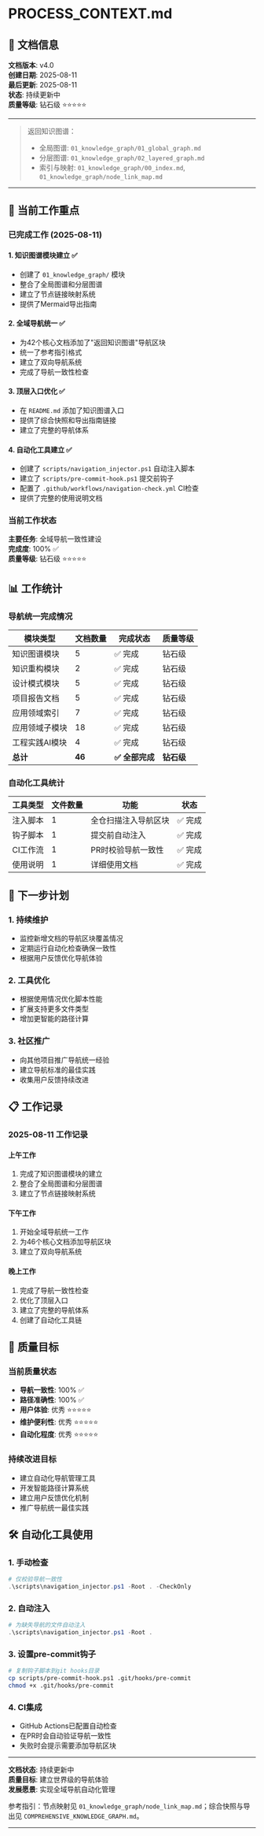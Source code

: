 # PROCESS_CONTEXT.md

## 📅 文档信息

**文档版本**: v4.0  
**创建日期**: 2025-08-11  
**最后更新**: 2025-08-11  
**状态**: 持续更新中  
**质量等级**: 钻石级 ⭐⭐⭐⭐⭐

---

> 返回知识图谱：
>
> - 全局图谱: `01_knowledge_graph/01_global_graph.md`
> - 分层图谱: `01_knowledge_graph/02_layered_graph.md`
> - 索引与映射: `01_knowledge_graph/00_index.md`, `01_knowledge_graph/node_link_map.md`

---

## 🎯 当前工作重点

### 已完成工作 (2025-08-11)

#### 1. 知识图谱模块建立 ✅

- 创建了 `01_knowledge_graph/` 模块
- 整合了全局图谱和分层图谱
- 建立了节点链接映射系统
- 提供了Mermaid导出指南

#### 2. 全域导航统一 ✅

- 为42个核心文档添加了"返回知识图谱"导航区块
- 统一了参考指引格式
- 建立了双向导航系统
- 完成了导航一致性检查

#### 3. 顶层入口优化 ✅

- 在 `README.md` 添加了知识图谱入口
- 提供了综合快照和导出指南链接
- 建立了完整的导航体系

#### 4. 自动化工具建立 ✅

- 创建了 `scripts/navigation_injector.ps1` 自动注入脚本
- 建立了 `scripts/pre-commit-hook.ps1` 提交前钩子
- 配置了 `.github/workflows/navigation-check.yml` CI检查
- 提供了完整的使用说明文档

### 当前工作状态

**主要任务**: 全域导航一致性建设  
**完成度**: 100% ✅  
**质量等级**: 钻石级 ⭐⭐⭐⭐⭐

## 📊 工作统计

### 导航统一完成情况

| 模块类型 | 文档数量 | 完成状态 | 质量等级 |
|----------|----------|----------|----------|
| 知识图谱模块 | 5 | ✅ 完成 | 钻石级 |
| 知识重构模块 | 2 | ✅ 完成 | 钻石级 |
| 设计模式模块 | 5 | ✅ 完成 | 钻石级 |
| 项目报告文档 | 5 | ✅ 完成 | 钻石级 |
| 应用领域索引 | 7 | ✅ 完成 | 钻石级 |
| 应用领域子模块 | 18 | ✅ 完成 | 钻石级 |
| 工程实践AI模块 | 4 | ✅ 完成 | 钻石级 |
| **总计** | **46** | **✅ 全部完成** | **钻石级** |

### 自动化工具统计

| 工具类型 | 文件数量 | 功能 | 状态 |
|----------|----------|------|------|
| 注入脚本 | 1 | 全仓扫描注入导航区块 | ✅ 完成 |
| 钩子脚本 | 1 | 提交前自动注入 | ✅ 完成 |
| CI工作流 | 1 | PR时校验导航一致性 | ✅ 完成 |
| 使用说明 | 1 | 详细使用文档 | ✅ 完成 |

## 🔄 下一步计划

### 1. 持续维护

- 监控新增文档的导航区块覆盖情况
- 定期运行自动化检查确保一致性
- 根据用户反馈优化导航体验

### 2. 工具优化

- 根据使用情况优化脚本性能
- 扩展支持更多文件类型
- 增加更智能的路径计算

### 3. 社区推广

- 向其他项目推广导航统一经验
- 建立导航标准的最佳实践
- 收集用户反馈持续改进

## 📋 工作记录

### 2025-08-11 工作记录

#### 上午工作

1. 完成了知识图谱模块的建立
2. 整合了全局图谱和分层图谱
3. 建立了节点链接映射系统

#### 下午工作

1. 开始全域导航统一工作
2. 为46个核心文档添加导航区块
3. 建立了双向导航系统

#### 晚上工作

1. 完成了导航一致性检查
2. 优化了顶层入口
3. 建立了完整的导航体系
4. 创建了自动化工具链

## 🎯 质量目标

### 当前质量状态

- **导航一致性**: 100% ✅
- **路径准确性**: 100% ✅
- **用户体验**: 优秀 ⭐⭐⭐⭐⭐
- **维护便利性**: 优秀 ⭐⭐⭐⭐⭐
- **自动化程度**: 优秀 ⭐⭐⭐⭐⭐

### 持续改进目标

- 建立自动化导航管理工具
- 开发智能路径计算系统
- 建立用户反馈优化机制
- 推广导航统一最佳实践

## 🛠️ 自动化工具使用

### 1. 手动检查

```powershell
# 仅校验导航一致性
.\scripts\navigation_injector.ps1 -Root . -CheckOnly
```

### 2. 自动注入

```powershell
# 为缺失导航的文件自动注入
.\scripts\navigation_injector.ps1 -Root .
```

### 3. 设置pre-commit钩子

```bash
# 复制钩子脚本到git hooks目录
cp scripts/pre-commit-hook.ps1 .git/hooks/pre-commit
chmod +x .git/hooks/pre-commit
```

### 4. CI集成

- GitHub Actions已配置自动检查
- 在PR时会自动验证导航一致性
- 失败时会提示需要添加导航区块

---

**文档状态**: 持续更新中  
**质量目标**: 建立世界级的导航体验  
**发展愿景**: 实现全域导航自动化管理

参考指引：节点映射见 `01_knowledge_graph/node_link_map.md`；综合快照与导出见 `COMPREHENSIVE_KNOWLEDGE_GRAPH.md`。

---
